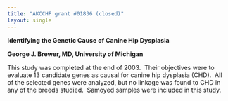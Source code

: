 ```yaml
---
title: "AKCCHF grant #01836 (closed)"
layout: single
---
```


**Identifying the Genetic Cause of Canine Hip Dysplasia**

**George J. Brewer, MD, University of Michigan**

This study was completed at the end of 2003.  Their objectives were to
evaluate 13 candidate genes as causal for canine hip dysplasia (CHD). 
All of the selected genes were analyzed, but no linkage was found to CHD
in any of the breeds studied.  Samoyed samples were included in this
study.
